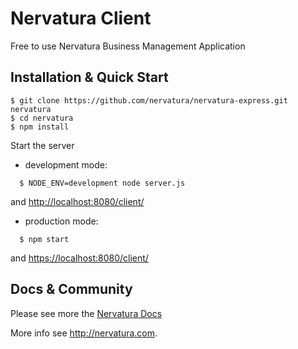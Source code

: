 Nervatura Client
=========================

Free to use Nervatura Business Management Application

## Installation & Quick Start

    $ git clone https://github.com/nervatura/nervatura-express.git nervatura
    $ cd nervatura
    $ npm install

Start the server

* development mode:
```
  $ NODE_ENV=development node server.js
```
and [http://localhost:8080/client/](http://localhost:8080/client/)

* production mode:
```
  $ npm start
```
and [https://localhost:8080/client/](https://localhost:8080/client/)

## Docs & Community

Please see more the [Nervatura Docs](https://nervatura.github.io/nervatura-docs)

More info see http://nervatura.com.
